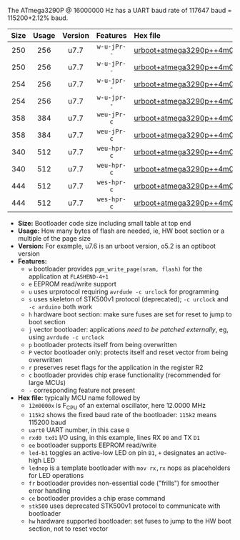 The ATmega3290P @ 16000000 Hz has a UART baud rate of 117647 baud = 115200+2.12% baud.

|Size|Usage|Version|Features|Hex file|
|:-:|:-:|:-:|:-:|:--|
|250|256|u7.7|`w-u-jPr--`|[urboot+atmega3290p++4m0000x+++28k8_uart0_rxe0_txe1_led+b7.hex](https://raw.githubusercontent.com/stefanrueger/urboot.hex/main/mcus/atmega3290p/external_oscillator/fcpu++4m0000_Hz/br+++28k8_bps/urboot+atmega3290p++4m0000x+++28k8_uart0_rxe0_txe1_led+b7.hex)|
|250|256|u7.7|`w-u-jPr--`|[urboot+atmega3290p++4m0000x+++28k8_uart0_rxe0_txe1_lednop.hex](https://raw.githubusercontent.com/stefanrueger/urboot.hex/main/mcus/atmega3290p/external_oscillator/fcpu++4m0000_Hz/br+++28k8_bps/urboot+atmega3290p++4m0000x+++28k8_uart0_rxe0_txe1_lednop.hex)|
|254|256|u7.7|`w-u-jpr--`|[urboot+atmega3290p++4m0000x+++28k8_uart0_rxe0_txe1_led+b7_fr.hex](https://raw.githubusercontent.com/stefanrueger/urboot.hex/main/mcus/atmega3290p/external_oscillator/fcpu++4m0000_Hz/br+++28k8_bps/urboot+atmega3290p++4m0000x+++28k8_uart0_rxe0_txe1_led+b7_fr.hex)|
|254|256|u7.7|`w-u-jpr--`|[urboot+atmega3290p++4m0000x+++28k8_uart0_rxe0_txe1_lednop_fr.hex](https://raw.githubusercontent.com/stefanrueger/urboot.hex/main/mcus/atmega3290p/external_oscillator/fcpu++4m0000_Hz/br+++28k8_bps/urboot+atmega3290p++4m0000x+++28k8_uart0_rxe0_txe1_lednop_fr.hex)|
|358|384|u7.7|`weu-jPr-c`|[urboot+atmega3290p++4m0000x+++28k8_uart0_rxe0_txe1_ee_led+b7_fr_ce.hex](https://raw.githubusercontent.com/stefanrueger/urboot.hex/main/mcus/atmega3290p/external_oscillator/fcpu++4m0000_Hz/br+++28k8_bps/urboot+atmega3290p++4m0000x+++28k8_uart0_rxe0_txe1_ee_led+b7_fr_ce.hex)|
|358|384|u7.7|`weu-jPr-c`|[urboot+atmega3290p++4m0000x+++28k8_uart0_rxe0_txe1_ee_lednop_fr_ce.hex](https://raw.githubusercontent.com/stefanrueger/urboot.hex/main/mcus/atmega3290p/external_oscillator/fcpu++4m0000_Hz/br+++28k8_bps/urboot+atmega3290p++4m0000x+++28k8_uart0_rxe0_txe1_ee_lednop_fr_ce.hex)|
|340|512|u7.7|`weu-hpr-c`|[urboot+atmega3290p++4m0000x+++28k8_uart0_rxe0_txe1_ee_led+b7_fr_ce_hw.hex](https://raw.githubusercontent.com/stefanrueger/urboot.hex/main/mcus/atmega3290p/external_oscillator/fcpu++4m0000_Hz/br+++28k8_bps/urboot+atmega3290p++4m0000x+++28k8_uart0_rxe0_txe1_ee_led+b7_fr_ce_hw.hex)|
|340|512|u7.7|`weu-hpr-c`|[urboot+atmega3290p++4m0000x+++28k8_uart0_rxe0_txe1_ee_lednop_fr_ce_hw.hex](https://raw.githubusercontent.com/stefanrueger/urboot.hex/main/mcus/atmega3290p/external_oscillator/fcpu++4m0000_Hz/br+++28k8_bps/urboot+atmega3290p++4m0000x+++28k8_uart0_rxe0_txe1_ee_lednop_fr_ce_hw.hex)|
|444|512|u7.7|`wes-hpr-c`|[urboot+atmega3290p++4m0000x+++28k8_uart0_rxe0_txe1_ee_led+b7_fr_ce_stk500_hw.hex](https://raw.githubusercontent.com/stefanrueger/urboot.hex/main/mcus/atmega3290p/external_oscillator/fcpu++4m0000_Hz/br+++28k8_bps/urboot+atmega3290p++4m0000x+++28k8_uart0_rxe0_txe1_ee_led+b7_fr_ce_stk500_hw.hex)|
|444|512|u7.7|`wes-hpr-c`|[urboot+atmega3290p++4m0000x+++28k8_uart0_rxe0_txe1_ee_lednop_fr_ce_stk500_hw.hex](https://raw.githubusercontent.com/stefanrueger/urboot.hex/main/mcus/atmega3290p/external_oscillator/fcpu++4m0000_Hz/br+++28k8_bps/urboot+atmega3290p++4m0000x+++28k8_uart0_rxe0_txe1_ee_lednop_fr_ce_stk500_hw.hex)|

- **Size:** Bootloader code size including small table at top end
- **Usage:** How many bytes of flash are needed, ie, HW boot section or a multiple of the page size
- **Version:** For example, u7.6 is an urboot version, o5.2 is an optiboot version
- **Features:**
  + `w` bootloader provides `pgm_write_page(sram, flash)` for the application at `FLASHEND-4+1`
  + `e` EEPROM read/write support
  + `u` uses urprotocol requiring `avrdude -c urclock` for programming
  + `s` uses skeleton of STK500v1 protocol (deprecated); `-c urclock` and `-c arduino` both work
  + `h` hardware boot section: make sure fuses are set for reset to jump to boot section
  + `j` vector bootloader: applications *need to be patched externally*, eg, using `avrdude -c urclock`
  + `p` bootloader protects itself from being overwritten
  + `P` vector bootloader only: protects itself and reset vector from being overwritten
  + `r` preserves reset flags for the application in the register R2
  + `c` bootloader provides chip erase functionality (recommended for large MCUs)
  + `-` corresponding feature not present
- **Hex file:** typically MCU name followed by
  + `12m0000x` is F<sub>CPU</sub> of an external oscillator, here 12.0000 MHz
  + `115k2` shows the fixed baud rate of the bootloader: `115k2` means 115200 baud
  + `uart0` UART number, in this case `0`
  + `rxd0 txd1` I/O using, in this example, lines RX `D0` and TX `D1`
  + `ee` bootloader supports EEPROM read/write
  + `led-b1` toggles an active-low LED on pin `B1`, `+` designates an active-high LED
  + `lednop` is a template bootloader with `mov rx,rx` nops as placeholders for LED operations
  + `fr` bootloader provides non-essential code ("frills") for smoother error handling
  + `ce` bootloader provides a chip erase command
  + `stk500` uses deprecated STK500v1 protocol to communicate with bootloader
  + `hw` hardware supported bootloader: set fuses to jump to the HW boot section, not to reset vector
